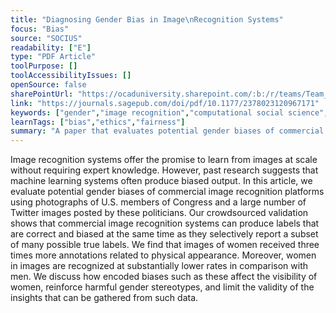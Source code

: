 ```yaml
---
title: "Diagnosing Gender Bias in Image\nRecognition Systems"
focus: "Bias"
source: "SOCIUS"
readability: ["E"]
type: "PDF Article"
toolPurpose: []
toolAccessibilityIssues: []
openSource: false
sharePointUrl: "https://ocaduniversity.sharepoint.com/:b:/r/teams/Team_WeCount/Shared%20Documents/Resources%20and%20Tools/Literature%20(curated)/Diagnosing%20Gender%20Bias%20in%20Image%20Recognition%20Systems.pdf?csf=1&web=1&e=A64Ntq"
link: "https://journals.sagepub.com/doi/pdf/10.1177/2378023120967171"
keywords: ["gender","image recognition","computational social science","bias","stereotypes"]
learnTags: ["bias","ethics","fairness"]
summary: "A paper that evaluates potential gender biases of commercial image recognition platforms using photographs of U.S. members of Congress and a large number of Twitter images posted by these politicians. "
---
```

Image recognition systems offer the promise to learn from images at scale without requiring expert knowledge. However, past research suggests that machine learning systems often produce biased output. In this article, we evaluate potential gender biases of commercial image recognition platforms using photographs of U.S. members of Congress and a large number of Twitter images posted by these politicians. Our crowdsourced validation shows that commercial image recognition systems can produce labels that are correct and biased at the same time as they selectively report a subset of many possible true labels. We find that images of women received three times more annotations related to physical appearance. Moreover, women in images are recognized at substantially lower rates in comparison with men. We discuss how encoded biases such as these affect the visibility of women, reinforce harmful gender stereotypes, and limit the validity of the insights that can be gathered from such data.
